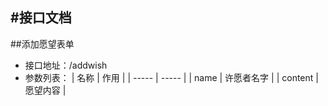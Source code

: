 #接口文档
---

##添加愿望表单

* 接口地址：/addwish
* 参数列表：
    | 名称 | 作用 |
    | ----- | ----- |
    | name | 许愿者名字 |
    | content | 愿望内容 |